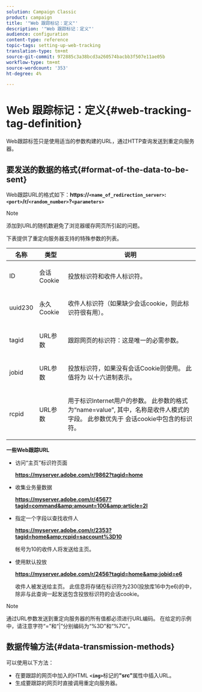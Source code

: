 ```yaml
---
solution: Campaign Classic
product: campaign
title: '"Web 跟踪标记：定义"'
description: '"Web 跟踪标记：定义"'
audience: configuration
content-type: reference
topic-tags: setting-up-web-tracking
translation-type: tm+mt
source-git-commit: 972885c3a38bcd3a260574bacbb3f507e11ae05b
workflow-type: tm+mt
source-wordcount: '353'
ht-degree: 4%

---
```



# Web 跟踪标记：定义{#web-tracking-tag-definition}

Web跟踪标签只是使用适当的参数构建的URL，通过HTTP查询发送到重定向服务器。

## 要发送的数据的格式{#format-of-the-data-to-be-sent}

Web跟踪URL的格式如下：**https://`<name_of_redirection_server>`:`<port>`/r/`<random_number>`?`<parameters>`**

>[!NOTE]
>
>添加到URL的随机数避免了浏览器缓存网页所引起的问题。

下表提供了重定向服务器支持的特殊参数的列表。

<table>
                     <thead>
                        <tr>
                           <th>名称</th>
                           <th>类型</th>
                           <th>说明</th> 
                        </tr> 
                     </thead>
                     <tbody>
                        <tr>
                           <td>
                              <p>ID</p> 
                           </td>
                           <td>
                              <p>会话Cookie</p> 
                           </td>
                           <td>
                              <p>投放标识符和收件人标识符。</p> 
                           </td> 
                        </tr>
                        <tr>
                           <td>
                              <p>uuid230</p> 
                           </td>
                           <td>
                              <p>永久Cookie</p> 
                           </td>
                           <td>
                              <p>收件人标识符（如果缺少会话cookie，则此标识符很有用）。</p> 
                           </td> 
                        </tr>
                        <tr>
                           <td>
                              <p>tagid</p> 
                           </td>
                           <td>
                              <p>URL参数</p> 
                           </td>
                           <td>
                              <p>跟踪网页的标识符：这是唯一的必需参数。</p> 
                           </td> 
                        </tr>
                        <tr>
                           <td>
                              <p>jobid</p> 
                           </td>
                           <td>
                              <p>URL参数</p> 
                           </td>
                           <td>
                              <p>投放标识符，如果没有会话Cookie则使用。 此值将为
                                 以十六进制表示。
                              </p> 
                           </td> 
                        </tr>
                        <tr>
                           <td>
                              <p>rcpid</p> 
                           </td>
                           <td>
                              <p>URL参数</p> 
                           </td>
                           <td>
                              <p>用于标识Internet用户的参数。 此参数的格式为“name=value”,
                                 其中，名称是收件人模式的字段。 此参数优先于
                                 会话cookie中包含的标识符。
                              </p> 
                           </td> 
                        </tr> 
                     </tbody>  
                  </table>

**一些Web跟踪URL**

* 访问“主页”标识符页面

   **https://myserver.adobe.com/r/9862?tagid=home**

* 收集业务量数据

   **https://myserver.adobe.com/r/4567?tagid=command&amp;amount=100&amp;article=2l**

* 指定一个字段以查找收件人

   **https://myserver.adobe.com/r/2353?tagid=home&amp;rcpid=saccount%3D10**

   帐号为10的收件人将发送给主页。

* 使用默认投放

   **https://myserver.adobe.com/r/2456?tagid=home&amp;jobid=e6**

   收件人被发送给主页。 此信息将存储在标识符为230(投放库16中为e6)的中，除非与此查询一起发送包含投放标识符的会话cookie。

>[!NOTE]
>
>通过URL参数发送到重定向服务器的所有值都必须进行URL编码。 在给定的示例中，请注意字符“=”和“|”分别编码为“%3D”和“%7C”。

## 数据传输方法{#data-transmission-methods}

可以使用以下方法：

* 在要跟踪的网页中加入的HTML **`<img>`**&#x200B;标记的&#x200B;**&quot;src&quot;**&#x200B;属性中插入URL。
* 生成要跟踪的网页时直接调用重定向服务器。

